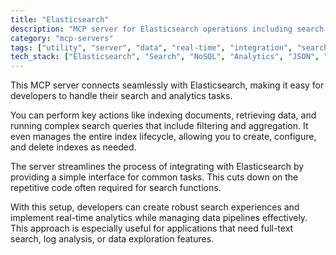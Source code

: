 ```yaml
---
title: "Elasticsearch"
description: "MCP server for Elasticsearch operations including search, indexing, and index management."
category: "mcp-servers"
tags: ["utility", "server", "data", "real-time", "integration", "search", "analytics", "index management"]
tech_stack: ["Elasticsearch", "Search", "NoSQL", "Analytics", "JSON", "document indexing", "full-text search"]
---
```


This MCP server connects seamlessly with Elasticsearch, making it easy for developers to handle their search and analytics tasks. 

You can perform key actions like indexing documents, retrieving data, and running complex search queries that include filtering and aggregation. It even manages the entire index lifecycle, allowing you to create, configure, and delete indexes as needed.

The server streamlines the process of integrating with Elasticsearch by providing a simple interface for common tasks. This cuts down on the repetitive code often required for search functions.

With this setup, developers can create robust search experiences and implement real-time analytics while managing data pipelines effectively. This approach is especially useful for applications that need full-text search, log analysis, or data exploration features.
